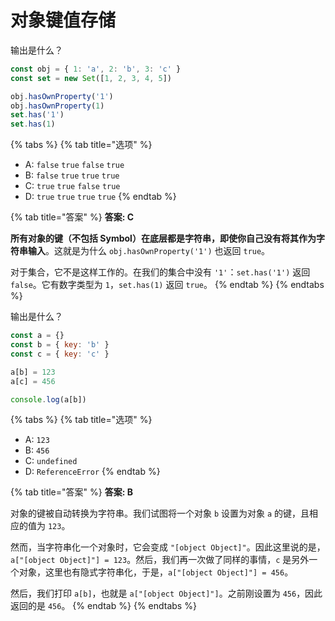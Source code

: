 # 对象键值存储

输出是什么？

```javascript
const obj = { 1: 'a', 2: 'b', 3: 'c' }
const set = new Set([1, 2, 3, 4, 5])

obj.hasOwnProperty('1')
obj.hasOwnProperty(1)
set.has('1')
set.has(1)
```

{% tabs %}
{% tab title="选项" %}
* A: `false` `true` `false` `true`
* B: `false` `true` `true` `true`
* C: `true` `true` `false` `true`
* D: `true` `true` `true` `true`
{% endtab %}

{% tab title="答案" %}
**答案: C**

**所有对象的键（不包括 Symbol）在底层都是字符串，即使你自己没有将其作为字符串输入**。这就是为什么 `obj.hasOwnProperty('1')` 也返回 `true`。

对于集合，它不是这样工作的。在我们的集合中没有 `'1'`：`set.has('1')` 返回 `false`。它有数字类型为 `1`，`set.has(1)` 返回 `true`。
{% endtab %}
{% endtabs %}

输出是什么？

```javascript
const a = {}
const b = { key: 'b' }
const c = { key: 'c' }

a[b] = 123
a[c] = 456

console.log(a[b])
```

{% tabs %}
{% tab title="选项" %}
* A: `123`
* B: `456`
* C: `undefined`
* D: `ReferenceError`
{% endtab %}

{% tab title="答案" %}
**答案: B**

对象的键被自动转换为字符串。我们试图将一个对象 `b` 设置为对象 `a` 的键，且相应的值为 `123`。

然而，当字符串化一个对象时，它会变成 `"[object Object]"`。因此这里说的是，`a["[object Object]"] = 123`。然后，我们再一次做了同样的事情，`c` 是另外一个对象，这里也有隐式字符串化，于是，`a["[object Object]"] = 456`。

然后，我们打印 `a[b]`，也就是 `a["[object Object]"]`。之前刚设置为 `456`，因此返回的是 `456`。
{% endtab %}
{% endtabs %}
